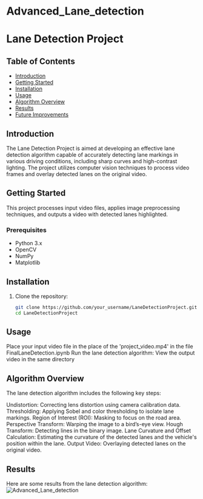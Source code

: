 # Advanced_Lane_detection

# Lane Detection Project

## Table of Contents
- [Introduction](#introduction)
- [Getting Started](#getting-started)
- [Installation](#installation)
- [Usage](#usage)
- [Algorithm Overview](#algorithm-overview)
- [Results](#results)
- [Future Improvements](#future-improvements)

## Introduction
The Lane Detection Project is aimed at developing an effective lane detection algorithm capable of accurately detecting lane markings in various driving conditions, including sharp curves and high-contrast lighting. The project utilizes computer vision techniques to process video frames and overlay detected lanes on the original video.

## Getting Started
This project processes input video files, applies image preprocessing techniques, and outputs a video with detected lanes highlighted.

### Prerequisites
- Python 3.x
- OpenCV
- NumPy
- Matplotlib

## Installation
1. Clone the repository:
   ```bash
   git clone https://github.com/your_username/LaneDetectionProject.git
   cd LaneDetectionProject

## Usage
Place your input video file in the place of the 'project_video.mp4' in the file FinalLaneDetection.ipynb
Run the lane detection algorithm:
View the output video in the same directory

## Algorithm Overview
The lane detection algorithm includes the following key steps:

Undistortion: Correcting lens distortion using camera calibration data.
Thresholding: Applying Sobel and color thresholding to isolate lane markings.
Region of Interest (ROI): Masking to focus on the road area.
Perspective Transform: Warping the image to a bird’s-eye view.
Hough Transform: Detecting lines in the binary image.
Lane Curvature and Offset Calculation: Estimating the curvature of the detected lanes and the vehicle's position within the lane.
Output Video: Overlaying detected lanes on the original video.

## Results
Here are some results from the lane detection algorithm:
![Advanced_Lane_detection](Lane_Detection_Result.jpg)
